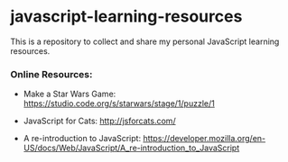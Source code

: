 # javascript-learning-resources

This is a repository to collect and share my personal JavaScript learning resources.

### Online Resources:

* Make a Star Wars Game: https://studio.code.org/s/starwars/stage/1/puzzle/1

* JavaScript for Cats: http://jsforcats.com/

* A re-introduction to JavaScript: https://developer.mozilla.org/en-US/docs/Web/JavaScript/A_re-introduction_to_JavaScript
